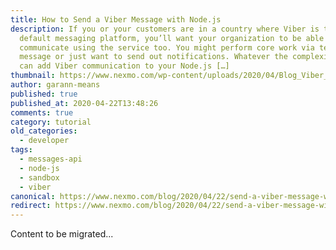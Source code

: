 ```yaml
---
title: How to Send a Viber Message with Node.js
description: If you or your customers are in a country where Viber is the
  default messaging platform, you’ll want your organization to be able to
  communicate using the service too. You might perform core work via text
  message or just want to send out notifications. Whatever the complexity, you
  can add Viber communication to your Node.js […]
thumbnail: https://www.nexmo.com/wp-content/uploads/2020/04/Blog_Viber_Node-js_1200x600.png
author: garann-means
published: true
published_at: 2020-04-22T13:48:26
comments: true
category: tutorial
old_categories:
  - developer
tags:
  - messages-api
  - node-js
  - sandbox
  - viber
canonical: https://www.nexmo.com/blog/2020/04/22/send-a-viber-message-with-node-dr
redirect: https://www.nexmo.com/blog/2020/04/22/send-a-viber-message-with-node-dr
---
```

Content to be migrated...